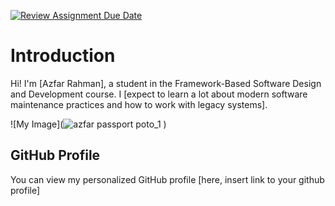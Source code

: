 [![Review Assignment Due Date](https://classroom.github.com/assets/deadline-readme-button-22041afd0340ce965d47ae6ef1cefeee28c7c493a6346c4f15d667ab976d596c.svg)](https://classroom.github.com/a/0MOLbOcH)
# Introduction
Hi! I'm [Azfar Rahman], a student in the Framework-Based Software Design and Development course. 
I [expect to learn a lot about modern software maintenance practices and how to work with legacy systems].

![My Image](![azfar passport poto_1](https://github.com/user-attachments/assets/5bf62925-d023-4ddf-8ca8-5b6aca03cedf)
)  <!-- Link to the uploaded image -->

## GitHub Profile

You can view my personalized GitHub profile [here, insert link to your github profile]

